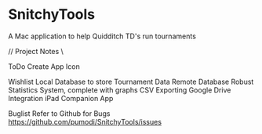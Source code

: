 SnitchyTools
============

A Mac application to help Quidditch TD's run tournaments

// Project Notes \\

ToDo
    Create App Icon

Wishlist
    Local Database to store Tournament Data
    Remote Database
    Robust Statistics System, complete with graphs
    CSV Exporting
    Google Drive Integration
    iPad Companion App

Buglist
    Refer to Github for Bugs
    https://github.com/pumodi/SnitchyTools/issues